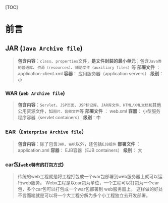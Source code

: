 [TOC]

# 前言

## JAR (`Java Archive file`)

> **包含内容**：`class`、`properties`文件，**是文件封装的最小单元**；包含`Java类的普通库`、`资源（resources）`、`辅助文件（auxiliary files）`等
> **部署文件** ： application-client.xml
> **容器**： 应用服务器（application servers）
> **级别**：小



### WAR (`Web Archive file`)

> **包含内容**：`Servlet`、`JSP页面`、`JSP标记库`、`JAR库文件、HTML/XML文档和`其他公用资源文件，如`图片、音频文件`等
> **部署文件** ： web.xml
> **容器**： 小型服务程序容器（servlet containers）
> **级别**：中

### EAR（`Enterprise Archive file`）

> **包含内容**：除了包含`JAR`、`WAR`以外，还包括`EJB组件`
> **部署文件** ： application.xml
> **容器**： EJB容器（EJB containers）
> **级别**： 大

### car包(`webx特有的打包方式`)

> 传统的web工程就是将工程打包成一个war包部署到web服务器上就可以运行web服务。
> Webx工程是以car包为单位，一个工程可以打包为一个car包，多个car包可以打包成一个war包部署到 web服务器上。
> 这样做的好处不言而喻就是可以将一个大工程分解为多个小工程独立去开发部署。